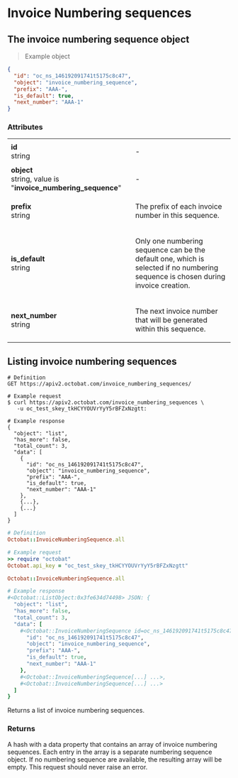 # Invoice Numbering sequences
## The invoice numbering sequence object

> Example object

```json
{
  "id": "oc_ns_146192091741t5175c8c47",
  "object": "invoice_numbering_sequence",
  "prefix": "AAA-",
  "is_default": true,
  "next_number": "AAA-1"
}
```

### Attributes
<table>
  <tbody>
    <tr class="first-row">
      <td class="attribute"><strong>id</strong><br/><span class="details">string</span></td>
      <td><p>-</p></td>
    </tr>
    <tr>
      <td class="attribute"><strong>object</strong><br/><span class="details">string, value is "<strong>invoice_numbering_sequence</strong>"</span></td>
      <td><p>-</p></td>
    </tr>
    <tr>
      <td class="attribute"><strong>prefix</strong><br/><span class="details">string</span></td>
      <td><p>The prefix of each invoice number in this sequence.</p></td>
    </tr>
    <tr>
      <td class="attribute"><strong>is_default</strong><br/><span class="details">string</span></td>
      <td><p>Only one numbering sequence can be the default one, which is selected if no numbering sequence is chosen during invoice creation.</p></td>
    </tr>
    <tr>
      <td class="attribute"><strong>next_number</strong><br/><span class="details">string</span></td>
      <td><p>The next invoice number that will be generated within this sequence.</p></td>
    </tr>
  </tbody>
</table>


## Listing invoice numbering sequences

```shell
# Definition
GET https://apiv2.octobat.com/invoice_numbering_sequences/

# Example request
$ curl https://apiv2.octobat.com/invoice_numbering_sequences \
   -u oc_test_skey_tkHCYYOUVrYyY5rBFZxNzgtt:

# Example response
{
  "object": "list",
  "has_more": false,
  "total_count": 3,
  "data": [
    {
      "id": "oc_ns_146192091741t5175c8c47",
      "object": "invoice_numbering_sequence",
      "prefix": "AAA-",
      "is_default": true,
      "next_number": "AAA-1"
    },
    {...},
    {...}
  ]
}
```

```ruby
# Definition
Octobat::InvoiceNumberingSequence.all

# Example request
>> require "octobat"
Octobat.api_key = "oc_test_skey_tkHCYYOUVrYyY5rBFZxNzgtt"

Octobat::InvoiceNumberingSequence.all

# Example response
#<Octobat::ListObject:0x3fe634d74498> JSON: {
  "object": "list",
  "has_more": false,
  "total_count": 3,
  "data": [
    #<Octobat::InvoiceNumberingSequence id=oc_ns_146192091741t5175c8c47 0x00000a> JSON: {
      "id": "oc_ns_146192091741t5175c8c47",
      "object": "invoice_numbering_sequence",
      "prefix": "AAA-",
      "is_default": true,
      "next_number": "AAA-1"
    },
    #<Octobat::InvoiceNumberingSequence[...] ...>,
    #<Octobat::InvoiceNumberingSequence[...] ...>
  ]
}
```

Returns a list of invoice numbering sequences.

### Returns
A hash with a data property that contains an array of invoice numbering sequences. Each entry in the array is a separate numbering sequence object. If no numbering sequence are available, the resulting array will be empty. This request should never raise an error.

